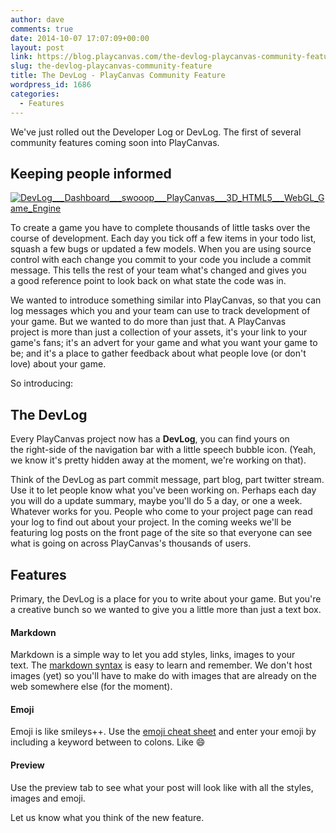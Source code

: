 ```yaml
---
author: dave
comments: true
date: 2014-10-07 17:07:09+00:00
layout: post
link: https://blog.playcanvas.com/the-devlog-playcanvas-community-feature/
slug: the-devlog-playcanvas-community-feature
title: The DevLog - PlayCanvas Community Feature
wordpress_id: 1686
categories:
  - Features
---
```


We've just rolled out the Developer Log or DevLog. The first of several community features coming soon into PlayCanvas.

## Keeping people informed

[![DevLog___Dashboard___swooop___PlayCanvas___3D_HTML5___WebGL_Game_Engine](https://blog.playcanvas.com/wp-content/uploads/2014/10/DevLog___Dashboard___swooop___PlayCanvas___3D_HTML5___WebGL_Game_Engine.jpg)](http://blog.playcanvas.com/wp-content/uploads/2014/10/DevLog___Dashboard___swooop___PlayCanvas___3D_HTML5___WebGL_Game_Engine.jpg)

To create a game you have to complete thousands of little tasks over the course of development. Each day you tick off a few items in your todo list, squash a few bugs or updated a few models. When you are using source control with each change you commit to your code you include a commit message. This tells the rest of your team what's changed and gives you a good reference point to look back on what state the code was in.

We wanted to introduce something similar into PlayCanvas, so that you can log messages which you and your team can use to track development of your game. But we wanted to do more than just that. A PlayCanvas project is more than just a collection of your assets, it's your link to your game's fans; it's an advert for your game and what you want your game to be; and it's a place to gather feedback about what people love (or don't love) about your game.

So introducing:

## **The DevLog**

Every PlayCanvas project now has a **DevLog**, you can find yours on the right-side of the navigation bar with a little speech bubble icon. (Yeah, we know it's pretty hidden away at the moment, we're working on that).

Think of the DevLog as part commit message, part blog, part twitter stream. Use it to let people know what you've been working on. Perhaps each day you will do a update summary, maybe you'll do 5 a day, or one a week. Whatever works for you. People who come to your project page can read your log to find out about your project. In the coming weeks we'll be featuring log posts on the front page of the site so that everyone can see what is going on across PlayCanvas's thousands of users.

## Features

Primary, the DevLog is a place for you to write about your game. But you're a creative bunch so we wanted to give you a little more than just a text box.

#### Markdown

Markdown is a simple way to let you add styles, links, images to your text. The [markdown syntax](http://daringfireball.net/projects/markdown/syntax) is easy to learn and remember. We don't host images (yet) so you'll have to make do with images that are already on the web somewhere else (for the moment).

#### Emoji

Emoji is like smileys++. Use the [emoji cheat sheet](www.emoji-cheat-sheet.com) and enter your emoji by including a keyword between to colons. Like :smile:

#### Preview

Use the preview tab to see what your post will look like with all the styles, images and emoji.

Let us know what you think of the new feature.
